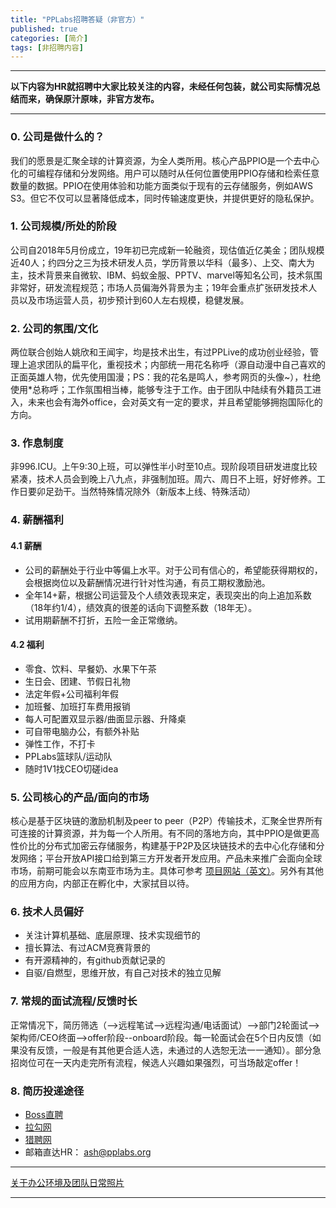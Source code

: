 ```yaml
---
title: "PPLabs招聘答疑（非官方）"
published: true
categories: [简介]
tags: [非招聘内容]
---
```

<hr/>

**以下内容为HR就招聘中大家比较关注的内容，未经任何包装，就公司实际情况总结而来，确保原汁原味，非官方发布。**
<hr/>

### 0. 公司是做什么的？

我们的愿景是汇聚全球的计算资源，为全人类所用。核心产品PPIO是一个去中心化的可编程存储和分发网络。用户可以随时从任何位置使用PPIO存储和检索任意数量的数据。PPIO在使用体验和功能方面类似于现有的云存储服务，例如AWS S3。但它不仅可以显著降低成本，同时传输速度更快，并提供更好的隐私保护。

### 1. 公司规模/所处的阶段

公司自2018年5月份成立，19年初已完成新一轮融资，现估值近亿美金；团队规模近40人；约四分之三为技术研发人员，学历背景以华科（最多）、上交、南大为主，技术背景来自微软、IBM、蚂蚁金服、PPTV、marvel等知名公司，技术氛围非常好，研发流程规范；市场人员偏海外背景为主；19年会重点扩张研发技术人员以及市场运营人员，初步预计到60人左右规模，稳健发展。

### 2. 公司的氛围/文化

两位联合创始人姚欣和王闻宇，均是技术出生，有过PPLive的成功创业经验，管理上追求团队的扁平化，重视技术；内部统一用花名称呼（源自动漫中自己喜欢的正面英雄人物，优先使用国漫；PS：我的花名是鸣人，参考网页的头像~），杜绝使用*总称呼；工作氛围相当棒，能够专注于工作。由于团队中陆续有外籍员工进入，未来也会有海外office，会对英文有一定的要求，并且希望能够拥抱国际化的方向。

### 3. 作息制度

非996.ICU。上午9:30上班，可以弹性半小时至10点。现阶段项目研发进度比较紧凑，技术人员会到晚上八九点，非强制加班。周六、周日不上班，好好修养。工作日要卯足劲干。当然特殊情况除外（新版本上线、特殊活动）

### 4. 薪酬福利
#### 4.1 薪酬
- 公司的薪酬处于行业中等偏上水平。对于公司有信心的，希望能获得期权的，会根据岗位以及薪酬情况进行针对性沟通，有员工期权激励池。
- 全年14+薪，根据公司运营及个人绩效表现来定，表现突出的向上追加系数（18年约1/4），绩效真的很差的话向下调整系数（18年无）。
- 试用期薪酬不打折，五险一金正常缴纳。
#### 4.2 福利
- 零食、饮料、早餐奶、水果下午茶
- 生日会、团建、节假日礼物
- 法定年假+公司福利年假
- 加班餐、加班打车费用报销
- 每人可配置双显示器/曲面显示器、升降桌
- 可自带电脑办公，有额外补贴
- 弹性工作，不打卡
- PPLabs篮球队/运动队
- 随时1V1找CEO切磋idea

### 5. 公司核心的产品/面向的市场

核心是基于区块链的激励机制及peer to peer（P2P）传输技术，汇聚全世界所有可连接的计算资源，并为每一个人所用。有不同的落地方向，其中PPIO是做更高性价比的分布式加密云存储服务，构建基于P2P及区块链技术的去中心化存储和分发网络；平台开放API接口给到第三方开发者开发应用。产品未来推广会面向全球市场，前期可能会以东南亚市场为主。具体可参考 [项目网站（英文）](https://www.pp.io/)。另外有其他的应用方向，内部正在孵化中，大家拭目以待。

### 6. 技术人员偏好
  - 关注计算机基础、底层原理、技术实现细节的
  - 擅长算法、有过ACM竞赛背景的
  - 有开源精神的，有github贡献记录的
  - 自驱/自燃型，思维开放，有自己对技术的独立见解

### 7. 常规的面试流程/反馈时长

正常情况下，简历筛选（-->远程笔试-->远程沟通/电话面试）-->部门2轮面试-->架构师/CEO终面-->offer阶段--onboard阶段。每一轮面试会在5个日内反馈（如果没有反馈，一般是有其他更合适人选，未通过的人选恕无法一一通知）。部分急招岗位可在一天内走完所有流程，候选人兴趣如果强烈，可当场敲定offer！

### 8. 简历投递途径
- [Boss直聘](https://www.zhipin.com/gongsir/5ba2ae5248837b0d1n192Nq0FQ~~.html?ka=company-jobs)
- [拉勾网](https://www.lagou.com/gongsi/j443505.html)
- [猎聘网](https://www.liepin.com/company/9566183)
- 邮箱直达HR： ash@pplabs.org
<hr>

[关于办公环境及团队日常照片](http://ashma.info/2019/03/02/pic-of-PPLabs/)

<hr>

